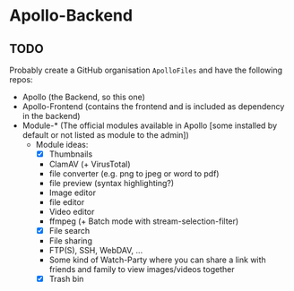 # Apollo-Backend

## TODO
Probably create a GitHub organisation `ApolloFiles` and have the following repos:

* Apollo (the Backend, so this one)
* Apollo-Frontend (contains the frontend and is included as dependency in the backend)
* Module-* (The official modules available in Apollo [some installed by default or not listed as module to the admin])
  * Module ideas:
    * [x] Thumbnails
    * ClamAV (+ VirusTotal)
    * file converter (e.g. png to jpeg or word to pdf)
    * file preview (syntax highlighting?)
    * Image editor
    * file editor
    * Video editor
    * ffmpeg (+ Batch mode with stream-selection-filter)
    * [x] File search
    * File sharing
    * FTP(S), SSH, WebDAV, ...
    * Some kind of Watch-Party where you can share a link with friends and family to view images/videos together
    * [x] Trash bin
